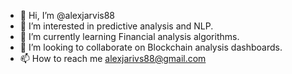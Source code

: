 - 👋 Hi, I’m @alexjarvis88
- 👀 I’m interested in predictive analysis and NLP.
- 🌱 I’m currently learning Financial analysis algorithms.
- 💞️ I’m looking to collaborate on Blockchain analysis dashboards.
- 📫 How to reach me alexjarivs88@gmail.com

<!---
alexjarvis88/alexjarvis88 is a ✨ special ✨ repository because its `README.md` (this file) appears on your GitHub profile.
You can click the Preview link to take a look at your changes.
--->
